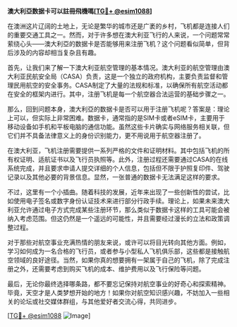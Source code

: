 **澳大利亞数据卡可以註冊飛機嗎[[TG💪+ @esim1088](https://t.me/s/esim1088)]**

在澳洲这片辽阔的土地上，无论是繁华的城市还是广袤的乡村，飞机都是连接人们的重要交通工具之一。然而，对于许多想在澳大利亚飞行的人来说，一个问题常常萦绕心头——澳大利亞的数据卡是否能够用来注册飞机？这个问题看似简单，但背后涉及的内容却相当复杂且有趣。

首先，让我们来了解一下澳大利亚航空管理的基本情况。澳大利亚的航空管理由澳大利亚民航安全局（CASA）负责，这是一个独立的政府机构，主要负责监督和管理民用航空的安全事务。CASA制定了大量的法规和标准，以确保所有航空活动都在安全的框架内进行。其中，注册飞机是每一个航空器合法运营的基础步骤之一。

那么，回到问题本身，澳大利亞的数据卡是否可以用于注册飞机呢？答案是：理论上可以，但实际上非常困难。数据卡，通常指的是SIM卡或者eSIM卡，主要用于移动设备如手机和平板电脑的通信功能。虽然这些卡片确实与网络服务相关联，但它们并不具备法律意义上的身份识别能力，更不用说用于航空器注册了。

在澳大利亚，飞机注册需要提供一系列严格的文件和证明材料。其中包括飞机的所有权证明、适航证书以及飞行员执照等。此外，注册过程还需要通过CASA的在线系统完成，并且要求申请人提交详细的个人信息，包括但不限于护照复印件、驾驶记录以及其他必要的背景信息。显然，一张普通的数据卡无法满足这样的要求。

不过，这里有一个小插曲。随着科技的发展，近年来出现了一些创新性的尝试，比如使用电子签名或数字身份认证技术来进行部分行政手续。理论上，如果未来澳大利亚允许通过电子方式完成某些注册环节，那么类似于数据卡这样的工具可能会被纳入考虑范围。但这仍然是一个遥远的可能性，并且需要经过漫长的立法和政策调整过程。

对于那些对航空事业充满热情的朋友来说，或许可以将目光转向其他方面。例如，学习如何成为一名合格的飞行员，或者参与小型私人飞机俱乐部，这些都是接触航空领域的良好途径。当然，如果你真的想要拥有一架属于自己的飞机，除了完成注册之外，还需要考虑到购买飞机的成本、维护费用以及飞行保险等问题。

最后，无论你最终选择哪条路，都不要忘记保持对航空事业的好奇心和探索精神。毕竟，天空才是人类梦想开始的地方！如果你对航空知识感兴趣，不妨加入一些相关的论坛或社交媒体群组，与其他爱好者交流心得，共同进步。

[[TG💪+ @esim1088](https://t.me/s/esim1088) ![Image](https://i.postimg.cc/4NQfJmqS/Snipaste-2025-05-13-00-14-12.png)]